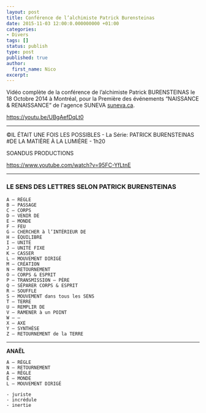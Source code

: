 ```yaml
---
layout: post
title: Conférence de l’alchimiste Patrick Burensteinas
date: 2015-11-03 12:00:0.000000000 +01:00
categories:
- Divers
tags: []
status: publish
type: post
published: true
author:
  first_name: Nico
excerpt:
---
```


Vidéo complète de la conférence de l’alchimiste Patrick BURENSTEINAS le 18 Octobre 2014 à Montréal, pour la Première des événements “NAISSANCE & RENAISSANCE” de l'agence SUNEVA [suneva.ca](http://suneva.ca/).

<https://youtu.be/UBgAefDqLt0>

---

©IL ÉTAIT UNE FOIS LES POSSIBLES - La Série: PATRICK BURENSTEINAS #DE LA MATIÈRE À LA LUMIÈRE - 1h20

SOANDUS PRODUCTIONS

<https://www.youtube.com/watch?v=95FC-YfLtnE>

---

### LE SENS DES LETTRES SELON PATRICK BURENSTEINAS


    A – RÈGLE
    B – PASSAGE
    C – CORPS
    D – VENIR DE
    E – MONDE
    F – FEU
    G – CHERCHER à l’INTÉRIEUR DE
    H – ÉQUILIBRE
    I – UNITÉ
    J – UNITÉ FIXE
    K – CASSER
    L – MOUVEMENT DIRIGÉ
    M – CRÉATION
    N – RETOURNEMENT
    O – CORPS & ESPRIT
    P – TRANSMISSION – PÈRE
    Q – SÉPARER CORPS & ESPRIT
    R – SOUFFLE
    S – MOUVEMENT dans tous les SENS
    T – TERRE
    U – REMPLIR DE
    V – RAMENER à un POINT
    W – –
    X – AXE
    Y – SYNTHÈSE
    Z – RETOURNEMENT de la TERRE

---

**ANAËL**

    A – RÈGLE
    N – RETOURNEMENT
    A – RÈGLE
    Ë – MONDE
    L – MOUVEMENT DIRIGÉ

    - juriste
    - incrédule
    - inertie
